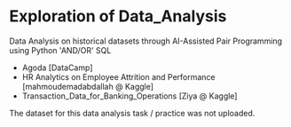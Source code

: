 # Exploration of Data_Analysis
Data Analysis on historical datasets through AI-Assisted Pair Programming using Python 'AND/OR' SQL
- Agoda [DataCamp]
- HR Analytics on Employee Attrition and Performance [mahmoudemadabdallah @ Kaggle]
- Transaction_Data_for_Banking_Operations [Ziya @ Kaggle]

The dataset for this data analysis task / practice was not uploaded.
